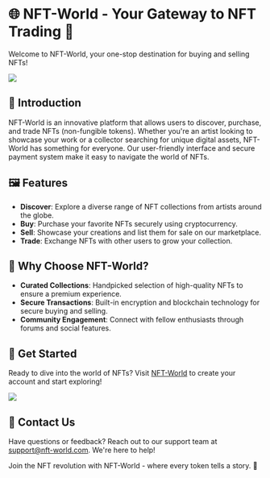 # 🌐 NFT-World - Your Gateway to NFT Trading 🎨

Welcome to NFT-World, your one-stop destination for buying and selling NFTs!

<img src="https://s4.aconvert.com/convert/p3r68-cdx67/a8n0x-wlb2k.jpg">

## 📖 Introduction
NFT-World is an innovative platform that allows users to discover, purchase, and trade NFTs (non-fungible tokens). Whether you're an artist looking to showcase your work or a collector searching for unique digital assets, NFT-World has something for everyone. Our user-friendly interface and secure payment system make it easy to navigate the world of NFTs.

## 🖼️ Features
- **Discover**: Explore a diverse range of NFT collections from artists around the globe.
- **Buy**: Purchase your favorite NFTs securely using cryptocurrency.
- **Sell**: Showcase your creations and list them for sale on our marketplace.
- **Trade**: Exchange NFTs with other users to grow your collection.

## 🌟 Why Choose NFT-World?
- **Curated Collections**: Handpicked selection of high-quality NFTs to ensure a premium experience.
- **Secure Transactions**: Built-in encryption and blockchain technology for secure buying and selling.
- **Community Engagement**: Connect with fellow enthusiasts through forums and social features.

## 🛒 Get Started
Ready to dive into the world of NFTs? Visit [NFT-World](https://www.nft-world.com) to create your account and start exploring!

<img src="https://s4.aconvert.com/convert/p3r68-cdx67/akr14-l2hau.jpg">

## 📱 Contact Us
Have questions or feedback? Reach out to our support team at support@nft-world.com. We're here to help!

Join the NFT revolution with NFT-World - where every token tells a story. 🚀

